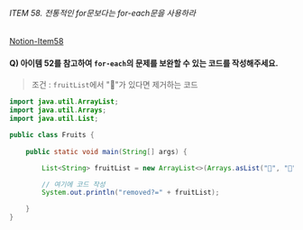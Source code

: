 ###### ITEM 58. 전통적인 for문보다는 for-each문을 사용하라

[Notion-Item58](https://suyeap.notion.site/58-for-for-each-4c6bc471634546fa909d2e3ffc3a9153?pvs=4)

#### Q) 아이템 52를 참고하여 ```for-each```의 문제를 보완할 수 있는 코드를 작성해주세요.
>조건 : ```fruitList```에서 "🍓"가 있다면 제거하는 코드

```java
import java.util.ArrayList;
import java.util.Arrays;
import java.util.List;

public class Fruits {
    
    public static void main(String[] args) {

        List<String> fruitList = new ArrayList<>(Arrays.asList("🍎", "🍇", "🍌", "🍓", "🍓", "🍑", "🍊", "🍓"));

        // 여기에 코드 작성 
        System.out.println("removed?=" + fruitList);

    }
}
```
